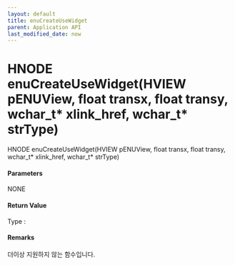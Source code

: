 ```yaml
---
layout: default
title: enuCreateUseWidget
parent: Application API
last_modified_date: now
---
```

# HNODE enuCreateUseWidget\(HVIEW pENUView, float transx, float transy, wchar\_t\* xlink\_href, wchar\_t\* strType\)

HNODE enuCreateUseWidget\(HVIEW pENUView, float transx, float transy, wchar\_t\* xlink\_href, wchar\_t\* strType\)

#### Parameters

NONE

#### Return Value

Type :

#### Remarks

더이상 지원하지 않는 함수입니다.



